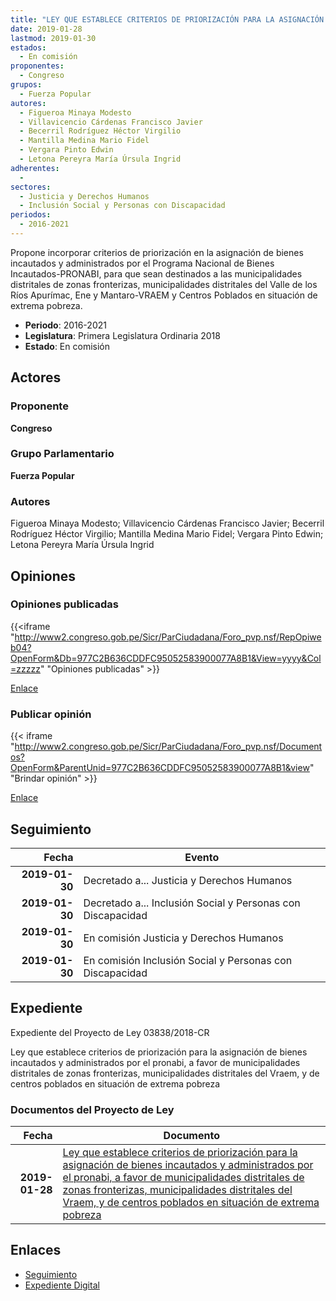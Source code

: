 ```yaml
---
title: "LEY QUE ESTABLECE CRITERIOS DE PRIORIZACIÓN PARA LA ASIGNACIÓN DE BIENES INCAUTADOS Y ADMINISTRADOS POR EL PRONABI, A FAVOR DE MUNICIPALIDADES DISTRITALES DE ZONAS FRONTERIZAS, MUNICIPALIDADES DISTRITALES DEL VRAEM, Y DE CENTROS POBLADOS EN SITUACIÓN DE EXTREMA POBREZA"
date: 2019-01-28
lastmod: 2019-01-30
estados: 
  - En comisión
proponentes: 
  - Congreso
grupos: 
  - Fuerza Popular
autores: 
  - Figueroa Minaya Modesto
  - Villavicencio Cárdenas Francisco Javier
  - Becerril Rodríguez Héctor Virgilio
  - Mantilla Medina Mario Fidel
  - Vergara Pinto Edwin
  - Letona Pereyra María Úrsula Ingrid
adherentes: 
  - 
sectores: 
  - Justicia y Derechos Humanos
  - Inclusión Social y Personas con Discapacidad
periodos: 
  - 2016-2021
---
```


Propone incorporar criterios de priorización en la asignación de bienes incautados y administrados por el Programa Nacional de Bienes Incautados-PRONABI, para que sean destinados a las municipalidades distritales de zonas fronterizas, municipalidades distritales del Valle de los Ríos Apurímac, Ene y Mantaro-VRAEM y Centros Poblados en situación de extrema pobreza.

- **Periodo**: 2016-2021
- **Legislatura**: Primera Legislatura Ordinaria 2018
- **Estado**: En comisión

## Actores

### Proponente

**Congreso**

### Grupo Parlamentario

**Fuerza Popular**

### Autores

Figueroa Minaya Modesto; Villavicencio Cárdenas Francisco Javier; Becerril Rodríguez Héctor Virgilio; Mantilla Medina Mario Fidel; Vergara Pinto Edwin; Letona Pereyra María Úrsula Ingrid


## Opiniones

### Opiniones publicadas

{{<iframe "http://www2.congreso.gob.pe/Sicr/ParCiudadana/Foro_pvp.nsf/RepOpiweb04?OpenForm&Db=977C2B636CDDFC95052583900077A8B1&View=yyyy&Col=zzzzz" "Opiniones publicadas" >}}

[Enlace](http://www2.congreso.gob.pe/Sicr/ParCiudadana/Foro_pvp.nsf/RepOpiweb04?OpenForm&Db=977C2B636CDDFC95052583900077A8B1&View=yyyy&Col=zzzzz)
### Publicar opinión

{{< iframe "http://www2.congreso.gob.pe/Sicr/ParCiudadana/Foro_pvp.nsf/Documentos?OpenForm&ParentUnid=977C2B636CDDFC95052583900077A8B1&view" "Brindar opinión" >}}

[Enlace](http://www2.congreso.gob.pe/Sicr/ParCiudadana/Foro_pvp.nsf/Documentos?OpenForm&ParentUnid=977C2B636CDDFC95052583900077A8B1&view)

## Seguimiento

| Fecha | Evento |
|------:|--------|
| **2019-01-30** | Decretado a... Justicia y Derechos Humanos|
| **2019-01-30** | Decretado a... Inclusión Social y Personas con Discapacidad|
| **2019-01-30** | En comisión Justicia y Derechos Humanos|
| **2019-01-30** | En comisión Inclusión Social y Personas con Discapacidad|


## Expediente

Expediente del Proyecto de Ley 03838/2018-CR

Ley que establece criterios de priorización para la asignación de bienes incautados y administrados por el pronabi, a favor de municipalidades distritales de zonas fronterizas, municipalidades distritales del Vraem, y de centros poblados en situación de extrema pobreza


### Documentos del Proyecto de Ley

| Fecha | Documento |
|------:|--------|
| **2019-01-28** | [Ley que establece criterios de priorización para la asignación de bienes incautados y administrados por el pronabi, a favor de municipalidades distritales de zonas fronterizas, municipalidades distritales del Vraem, y de centros poblados en situación de extrema pobreza](http://www.leyes.congreso.gob.pe/Documentos/2016_2021/Proyectos_de_Ley_y_de_Resoluciones_Legislativas/PL0383820190128.pdf) |

## Enlaces 

- [Seguimiento](http://www2.congreso.gob.pehttp://www2.congreso.gob.pe/Sicr/TraDocEstProc/CLProLey2016.nsf/f7fff46988ca05b1052578e100829cc7/22cbc6149d0b794a05258391000a329b?OpenDocument)
- [Expediente Digital](http://www2.congreso.gob.pehttp://www2.congreso.gob.pe/Sicr/TraDocEstProc/CLProLey2016.nsf/f7fff46988ca05b1052578e100829cc7/22cbc6149d0b794a05258391000a329b?OpenDocument&Click=05257FB7005EB655.eb71d0cf91d8294e05256cdf006b5706/$Body/0.1C6C)
